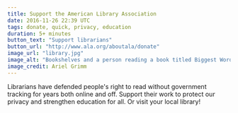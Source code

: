 ```yaml
---
title: Support the American Library Association
date: 2016-11-26 22:39 UTC
tags: donate, quick, privacy, education
duration: 5+ minutes
button_text: "Support librarians"
button_url: "http://www.ala.org/aboutala/donate"
image_url: "library.jpg"
image_alt: "Bookshelves and a person reading a book titled Biggest Word Book Ever!"
image_credit: Ariel Grimm
---
```


Librarians have defended people's right to read without government
tracking for years both online and off. Support their work to protect our
privacy and strengthen education for all. Or visit your local library!

